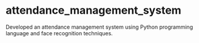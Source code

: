 # attendance_management_system
Developed an attendance management system using Python programming language and face recognition techniques.
